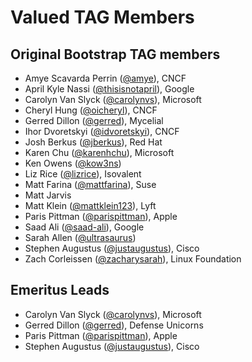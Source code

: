 # Valued TAG Members

## Original Bootstrap TAG members

- Amye Scavarda Perrin ([@amye](https://github.com/amye)), CNCF
- April Kyle Nassi ([@thisisnotapril](https://github.com/thisisnotapril)), Google
- Carolyn Van Slyck ([@carolynvs](https://github.com/carolynvs)), Microsoft
- Cheryl Hung ([@oicheryl](https://github.com/oicheryl)), CNCF
- Gerred Dillon ([@gerred](https://github.com/gerred)), Mycelial
- Ihor Dvoretskyi ([@idvoretskyi](https://github.com/idvoretskyi)), CNCF
- Josh Berkus ([@jberkus](https://github.com/jberkus)), Red Hat
- Karen Chu ([@karenhchu](https://github.com/karenhchu)), Microsoft
- Ken Owens ([@kow3ns](https://github.com/kow3ns))
- Liz Rice ([@lizrice](https://github.com/lizrice)), Isovalent
- Matt Farina ([@mattfarina](https://github.com/mattfarina)), Suse
- Matt Jarvis
- Matt Klein ([@mattklein123](https://github.com/mattklein123)), Lyft
- Paris Pittman ([@parispittman](https://github.com/parispittman)), Apple
- Saad Ali ([@saad-ali](https://github.com/saad-ali)), Google
- Sarah Allen ([@ultrasaurus](https://github.com/ultrasaurus))
- Stephen Augustus ([@justaugustus](https://github.com/justaugustus)), Cisco
- Zach Corleissen ([@zacharysarah](https://github.com/zacharysarah)), Linux Foundation

## Emeritus Leads

- Carolyn Van Slyck ([@carolynvs](https://github.com/carolynvs)), Microsoft
- Gerred Dillon ([@gerred](https://github.com/gerred)), Defense Unicorns
- Paris Pittman ([@parispittman](https://github.com/parispittman)), Apple
- Stephen Augustus ([@justaugustus](https://github.com/justaugustus)), Cisco

